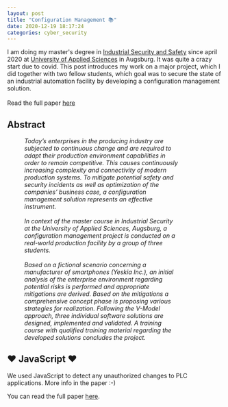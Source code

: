 ```yaml
---
layout: post
title: "Configuration Management 📚"
date: 2020-12-19 18:17:24
categories: cyber_security
---
```


I am doing my master's degree in <a href="https://www.hs-augsburg.de/en/Electrical-Engineering/Industrial-Security-and-Safety-MSc.html" target=_blank>Industrial Security and Safety</a> since april 2020 at <a target="_blank" href="https://www.hs-augsburg.de/">University of Applied Sciences</a> in Augsburg. It was quite a crazy start due to covid. This post introduces my work on a major project, which I did together with two fellow students, which goal was to secure the state of an industrial automation facility by developing a configuration management solution.
<br><br>Read the full paper <a href="https://mwager.de/MIS2020_Grossprojekt_CM_report.pdf" target=_blank>here</a>

## Abstract

<div style="margin: 0 100px 0 40px">

<p style="font-style: italic">Today’s enterprises in the producing industry are subjected to continuous
change and are required to adapt their production environment capabilities in
order to remain competitive. This causes continuously increasing complexity
and connectivity of modern production systems. To mitigate potential safety
and security incidents as well as optimization of the companies’ business case,
a configuration management solution represents an effective instrument.
<br>
<br>
In context of the master course in Industrial Security at the University of
Applied Sciences, Augsburg, a configuration management project is conducted
on a real-world production facility by a group of three students.
<br>
<br>
Based on a fictional scenario concerning a manufacturer of smartphones
(Yeskia Inc.), an initial analysis of the enterprise environment regarding potential risks is performed and appropriate mitigations are derived. Based on
the mitigations a comprehensive concept phase is proposing various strategies
for realization. Following the V-Model approach, three individual software solutions are designed, implemented and validated. A training course with qualified
training material regarding the developed solutions concludes the project.
</p>
</div>

## ❤️ JavaScript ❤️

We used JavaScript to detect any unauthorized changes to PLC applications. More info in the paper :-)

You can read the full paper <a href="https://mwager.de/MIS2020_Grossprojekt_CM_report.pdf" target=_blank>here</a>.
